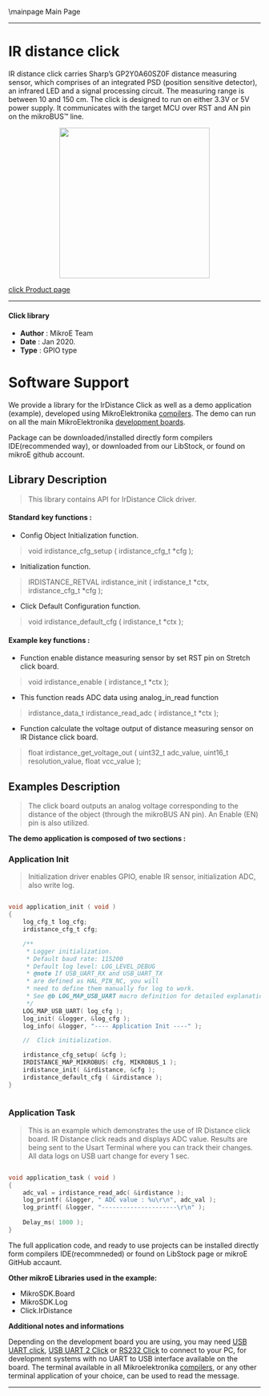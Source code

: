 \mainpage Main Page
 
 

---
# IR distance click

IR distance click carries Sharp’s GP2Y0A60SZ0F distance measuring sensor, which comprises of an integrated PSD (position sensitive detector), an infrared LED and a signal processing circuit. The measuring range is between 10 and 150 cm. The click is designed to run on either 3.3V or 5V power supply. It communicates with the target MCU over RST and AN pin on the mikroBUS™ line.

<p align="center">
  <img src="https://download.mikroe.com/images/click_for_ide/irdistance_click.png" height=300px>
</p>

[click Product page](https://www.mikroe.com/ir-distance-click)

---


#### Click library 

- **Author**        : MikroE Team
- **Date**          : Jan 2020.
- **Type**          : GPIO type


# Software Support

We provide a library for the IrDistance Click 
as well as a demo application (example), developed using MikroElektronika 
[compilers](https://shop.mikroe.com/compilers). 
The demo can run on all the main MikroElektronika [development boards](https://shop.mikroe.com/development-boards).

Package can be downloaded/installed directly form compilers IDE(recommended way), or downloaded from our LibStock, or found on mikroE github account. 

## Library Description

> This library contains API for IrDistance Click driver.

#### Standard key functions :

- Config Object Initialization function.
> void irdistance_cfg_setup ( irdistance_cfg_t *cfg ); 
 
- Initialization function.
> IRDISTANCE_RETVAL irdistance_init ( irdistance_t *ctx, irdistance_cfg_t *cfg );

- Click Default Configuration function.
> void irdistance_default_cfg ( irdistance_t *ctx );


#### Example key functions :

- Function enable distance measuring sensor by set RST pin on Stretch click board.
> void irdistance_enable ( irdistance_t *ctx );
 
- This function reads ADC data using analog_in_read function
> irdistance_data_t irdistance_read_adc ( irdistance_t *ctx );

- Function calculate the voltage output of distance measuring sensor on IR Distance click board.
> float irdistance_get_voltage_out ( uint32_t adc_value, uint16_t resolution_value, float vcc_value );

## Examples Description

> The click board outputs an analog voltage corresponding to the distance of the object 
> (through the mikroBUS AN pin). An Enable (EN) pin is also utilized.

**The demo application is composed of two sections :**

### Application Init 

> Initialization driver enables GPIO, enable IR sensor, initialization ADC, also write log.

```c

void application_init ( void )
{
    log_cfg_t log_cfg;
    irdistance_cfg_t cfg;

    /** 
     * Logger initialization.
     * Default baud rate: 115200
     * Default log level: LOG_LEVEL_DEBUG
     * @note If USB_UART_RX and USB_UART_TX 
     * are defined as HAL_PIN_NC, you will 
     * need to define them manually for log to work. 
     * See @b LOG_MAP_USB_UART macro definition for detailed explanation.
     */
    LOG_MAP_USB_UART( log_cfg );
    log_init( &logger, &log_cfg );
    log_info( &logger, "---- Application Init ----" );

    //  Click initialization.

    irdistance_cfg_setup( &cfg );
    IRDISTANCE_MAP_MIKROBUS( cfg, MIKROBUS_1 );
    irdistance_init( &irdistance, &cfg );
    irdistance_default_cfg ( &irdistance );
}
  
```

### Application Task

> This is an example which demonstrates the use of IR Distance click board.
> IR Distance click reads and displays ADC value.
> Results are being sent to the Usart Terminal where you can track their changes.
> All data logs on USB uart change for every 1 sec.
 

```c

void application_task ( void )
{
    adc_val = irdistance_read_adc( &irdistance );
    log_printf( &logger, " ADC value : %u\r\n", adc_val );
    log_printf( &logger, "---------------------\r\n" );
   
    Delay_ms( 1000 );
}

```


The full application code, and ready to use projects can be  installed directly form compilers IDE(recommneded) or found on LibStock page or mikroE GitHub accaunt.

**Other mikroE Libraries used in the example:** 

- MikroSDK.Board
- MikroSDK.Log
- Click.IrDistance

**Additional notes and informations**

Depending on the development board you are using, you may need 
[USB UART click](https://shop.mikroe.com/usb-uart-click), 
[USB UART 2 Click](https://shop.mikroe.com/usb-uart-2-click) or 
[RS232 Click](https://shop.mikroe.com/rs232-click) to connect to your PC, for 
development systems with no UART to USB interface available on the board. The 
terminal available in all Mikroelektronika 
[compilers](https://shop.mikroe.com/compilers), or any other terminal application 
of your choice, can be used to read the message.



---
